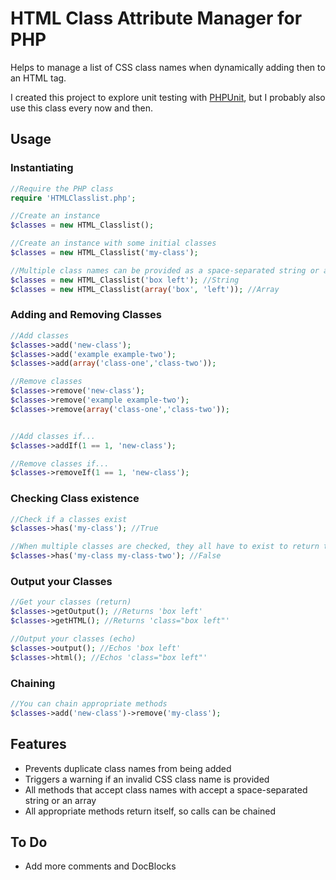 # HTML Class Attribute Manager for PHP

Helps to manage a list of CSS class names when dynamically adding then to an HTML tag.

I created this project to explore unit testing with [PHPUnit](https://phpunit.de/), but I probably also use this class every now and then.

## Usage

### Instantiating
```php
//Require the PHP class
require 'HTMLClasslist.php';

//Create an instance
$classes = new HTML_Classlist();

//Create an instance with some initial classes
$classes = new HTML_Classlist('my-class');

//Multiple class names can be provided as a space-separated string or an array
$classes = new HTML_Classlist('box left'); //String
$classes = new HTML_Classlist(array('box', 'left')); //Array
```

### Adding and Removing Classes
```php
//Add classes
$classes->add('new-class');
$classes->add('example example-two');
$classes->add(array('class-one','class-two'));

//Remove classes
$classes->remove('new-class');
$classes->remove('example example-two');
$classes->remove(array('class-one','class-two'));


//Add classes if...
$classes->addIf(1 == 1, 'new-class');

//Remove classes if...
$classes->removeIf(1 == 1, 'new-class');
```

### Checking Class existence
```php
//Check if a classes exist
$classes->has('my-class'); //True

//When multiple classes are checked, they all have to exist to return true
$classes->has('my-class my-class-two'); //False
```

### Output your Classes
```php
//Get your classes (return)
$classes->getOutput(); //Returns 'box left'
$classes->getHTML(); //Returns 'class="box left"'

//Output your classes (echo)
$classes->output(); //Echos 'box left'
$classes->html(); //Echos 'class="box left"'
```

### Chaining
```php
//You can chain appropriate methods
$classes->add('new-class')->remove('my-class');
```

## Features
* Prevents duplicate class names from being added
* Triggers a warning if an invalid CSS class name is provided
* All methods that accept class names with accept a space-separated string or an array
* All appropriate methods return itself, so calls can be chained

## To Do
* Add more comments and DocBlocks
